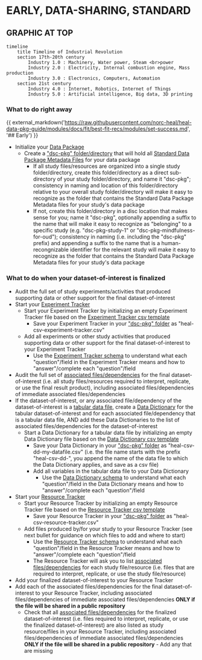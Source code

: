 # EARLY, DATA-SHARING, STANDARD


## GRAPHIC AT TOP

``` mermaid
timeline
    title Timeline of Industrial Revolution
    section 17th-20th century
        Industry 1.0 : Machinery, Water power, Steam <br>power
        Industry 2.0 : Electricity, Internal combustion engine, Mass production
        Industry 3.0 : Electronics, Computers, Automation
    section 21st century
        Industry 4.0 : Internet, Robotics, Internet of Things
        Industry 5.0 : Artificial intelligence, Big data, 3D printing
```


### What to do **right away**

{{ external_markdown('https://raw.githubusercontent.com/norc-heal/heal-data-pkg-guide/modules/docs/fit/best-fit-recs/modules/set-success.md', '## Early') }}

* Initialize your [Data Package](../terms/index.md#data-package)  
  * Create a ["dsc-pkg" folder/directory](../terms/index.md#dsc-pkg-folder) that will hold all [Standard Data Package Metadata Files](../terms/index.md#standard-data-package-metadata-files) for your data package
    * If all study files/resources are organized into a single study folder/directory, create this folder/directory as a direct sub-directory of your study folder/directory, and name it "dsc-pkg"; consistency in naming and location of this folder/directory relative to your overall study folder/directory will make it easy to recognize as the folder that contains the Standard Data Package Metadata files for your study's data package
    * If not, create this folder/directory in a disc location that makes sense for you; name it "dsc-pkg", optionally appending a suffix to the name that will make it easy to recognize as "belonging" to a specific study (e.g. "dsc-pkg-study-1" or "dsc-pkg-mindfulness-for-oud"); consistency in naming (i.e. including the "dsc-pkg" prefix) and appending a suffix to the name that is a human-recongnizable identifier for the relevant study will make it easy to recognize as the folder that contains the Standard Data Package Metadata files for your study's data package  

### What to do when your dataset-of-interest is finalized

* Audit the full set of study experiments/activities that produced supporting data or other support for the final dataset-of-interest
* Start your [Experiment Tracker](../terms/index.md#experiment-tracker) 
  * Start your Experiment Tracker by initializing an empty Experiment Tracker file based on the [Experiment Tracker csv template](https://raw.githubusercontent.com/norc-heal/heal-data-pkg-tool/main/heal-csv-experiment-tracker.csv)
    * Save your Experiment Tracker in your ["dsc-pkg" folder](../terms/index.md#dsc-pkg-folder) as "heal-csv-experiment-tracker.csv"
  * Add all experiments or other study activities that produced supporting data or other support for the final dataset-of-interest to your Experiment Tracker
    * Use the [Experiment Tracker schema](../schemas/md_resource_tracker.md) to understand what each "question"/field in the Experiment Tracker means and how to "answer"/complete each "question"/field
* Audit the full set of [associated files/dependencies](../terms/index.md#associated-filesdependencies) for the final dataset-of-interest (i.e. all study files/resources required to interpret, replicate, or use the final result product), including associated files/dependencies of immediate associated files/dependencies
* If the dataset-of-interest, or any associated file/dependency of the dataset-of-interest is a [tabular data file](../terms/index.md#tabular-data-file), create a [Data Dictionary](../terms/index.md#data-dictionary) for the tabular dataset-of-interest and for each associated file/dependency that is a tabular data file, AND add these Data Dictionaries to the list of associated files/dependencies for the dataset-of-interest
  * Start a Data Dictionary for a tabular data file by initializing an empty Data Dictionary file based on the [Data Dictionary csv template](../csv-templates/heal-csv-data-dictionary.csv)
    * Save your Data Dictionary in your ["dsc-pkg" folder](../terms/index.md#dsc-pkg-folder) as "heal-csv-dd-my-datafile.csv" (i.e. the file name starts with the prefix "heal-csv-dd-", you append the name of the data file to which the Data Dictionary applies, and save as a csv file)
    * Add all variables in the tabular data file to your Data Dictionary
      * Use the [Data Dictionary schema](../schemas/md_data_dictionary.md) to understand what each "question"/field in the Data Dictionary means and how to "answer"/complete each "question"/field 
* Start your [Resource Tracker](../terms/index.md#resource-tracker)
  * Start your Resource Tracker by initializing an empty Resource Tracker file based on the [Resource Tracker csv template](https://raw.githubusercontent.com/norc-heal/heal-data-pkg-tool/main/heal-csv-resource-tracker.csv)
    * Save your Resource Tracker in your ["dsc-pkg" folder](../terms/index.md#dsc-pkg-folder) as "heal-csv-resource-tracker.csv"
  * Add files produced by/for your study to your Resource Tracker (see next bullet for guidance on which files to add and where to start)
    * Use the [Resource Tracker schema](../schemas/md_resource_tracker.md) to understand what each "question"/field in the Resource Tracker means and how to "answer"/complete each "question"/field  
    * The Resource Tracker will ask you to list [associated files/dependencies](../terms/index.md#associated-filesdependencies) for each study file/resource (i.e. files that are required to interpret, replicate, or use the study file/resource)
* Add your finalized dataset-of-interest to your Resource Tracker 
* Add each of the associated files/dependencies for the final dataset-of-interest to your Resource Tracker, including associated files/dependencies of immediate associated files/dependencies **ONLY if the file will be shared in a public repository**  
  * Check that all [associated files/dependencies](../terms/index.md#associated-filesdependencies) for the finalized dataset-of-interest (i.e. files required to interpret, replicate, or use the finalized dataset-of-interest) are also listed as study resource/files in your Resource Tracker, including associated files/dependencies of immediate associated files/dependencies **ONLY if the file will be shared in a public repository** - Add any that are missing 